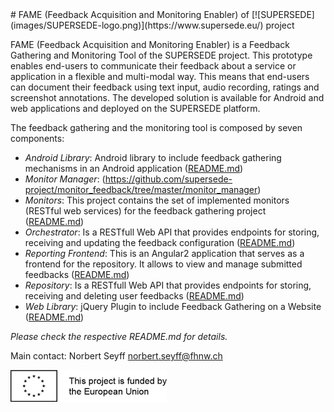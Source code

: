 <link rel="shortcut icon" type="image/png" href="images/favicon.png">
# FAME (Feedback Acquisition and Monitoring Enabler) of [![SUPERSEDE](images/SUPERSEDE-logo.png)](https://www.supersede.eu/) project

FAME (Feedback Acquisition and Monitoring Enabler) is a Feedback Gathering and Monitoring Tool of the SUPERSEDE project. This prototype enables end-users to communicate their feedback about a service or application in a flexible and multi-modal way. This means that end-users can document their feedback using text input, audio recording, ratings and screenshot annotations. The developed solution is available for Android and web applications and deployed on the SUPERSEDE platform.

The feedback gathering and the monitoring tool is composed by seven components:

- *Android Library*: Android library to include feedback gathering mechanisms in an Android application ([README.md](https://github.com/supersede-project/monitor_feedback/blob/master/android_library/README.md))
- *Monitor Manager*: (https://github.com/supersede-project/monitor_feedback/tree/master/monitor_manager)
- *Monitors*: This project contains the set of implemented monitors (RESTful web services) for the feedback gathering project ([README.md](https://github.com/supersede-project/monitor_feedback/blob/master/monitors/README.md))
- *Orchestrator*: Is a RESTfull Web API that provides endpoints for storing, receiving and updating the feedback configuration ([README.md](https://github.com/supersede-project/monitor_feedback/blob/master/orchestrator/README.md))
- *Reporting Frontend*: This is an Angular2 application that serves as a frontend for the repository. It allows to view and manage submitted feedbacks ([README.md](https://github.com/supersede-project/monitor_feedback/blob/master/reporting_frontend/README.md))
- *Repository*: Is a RESTfull Web API that provides endpoints for storing, receiving and deleting user feedbacks ([README.md](https://github.com/supersede-project/monitor_feedback/blob/master/repository/README.md))
- *Web Library*: jQuery Plugin to include Feedback Gathering on a Website ([README.md](https://github.com/supersede-project/monitor_feedback/blob/master/web_library/README.md))

*Please check the respective README.md for details.*

Main contact: Norbert Seyff <norbert.seyff@fhnw.ch>

![Project funded by the European Union](images/european.union.logo.png)  
